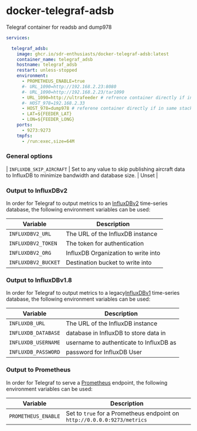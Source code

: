# docker-telegraf-adsb
Telegraf container for readsb and dump978


```yaml
services:

  telegraf_adsb:
    image: ghcr.io/sdr-enthusiasts/docker-telegraf-adsb:latest
    container_name: telegraf_adsb
    hostname: telegraf_adsb
    restart: unless-stopped
    environment:
      - PROMETHEUS_ENABLE=true
      #- URL_1090=http://192.168.2.23:8080
      #- URL_1090=http://192.168.2.23/tar1090
      - URL_1090=http://ultrafeeder # refrence container directly if in same stack
      #- HOST_978=192.168.2.33
      - HOST_978=dump978 # referene container directly if in same stack
      - LAT=${FEEDER_LAT}
      - LON=${FEEDER_LONG}
    ports:
      - 9273:9273
    tmpfs:
      - /run:exec,size=64M
```

### General options

| `INFLUXDB_SKIP_AIRCRAFT` | Set to any value to skip publishing aircraft data to InfluxDB to minimize bandwidth and database size.                                  | Unset   |

### Output to InfluxDBv2

In order for Telegraf to output metrics to an [InfluxDBv2](https://docs.influxdata.com/influxdb/) time-series database, the following environment variables can be used:

| Variable            | Description                         |
| ------------------- | ----------------------------------- |
| `INFLUXDBV2_URL`    | The URL of the InfluxDB instance    |
| `INFLUXDBV2_TOKEN`  | The token for authentication        |
| `INFLUXDBV2_ORG`    | InfluxDB Organization to write into |
| `INFLUXDBV2_BUCKET` | Destination bucket to write into    |

### Output to InfluxDBv1.8

In order for Telegraf to output metrics to a legacy[InfluxDBv1](https://docs.influxdata.com/influxdb/v1.8/) time-series database, the following environment variables can be used:

| Variable            | Description                             |
| ------------------- | --------------------------------------- |
| `INFLUXDB_URL`      | The URL of the InfluxDB instance        |
| `INFLUXDB_DATABASE` | database in InfluxDB to store data in   |
| `INFLUXDB_USERNAME` | username to authenticate to InfluxDB as |
| `INFLUXDB_PASSWORD` | password for InfluxDB User              |

### Output to Prometheus

In order for Telegraf to serve a [Prometheus](https://prometheus.io) endpoint, the following environment variables can be used:

| Variable            | Description                                                              |
| ------------------- | ------------------------------------------------------------------------ |
| `PROMETHEUS_ENABLE` | Set to `true` for a Prometheus endpoint on `http://0.0.0.0:9273/metrics` |
